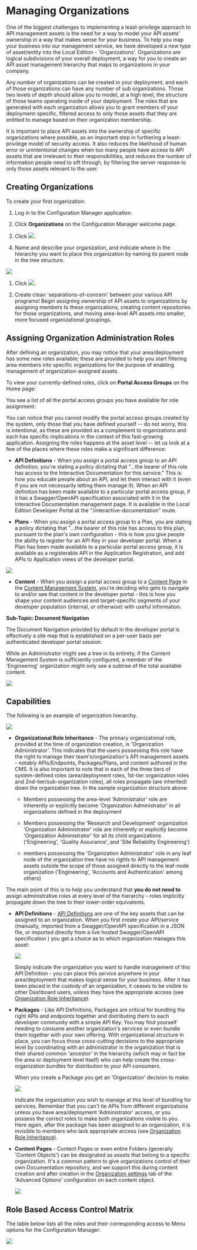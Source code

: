 ﻿---
sidebar_position: 15
---

# Managing Organizations

<head>
  <meta name="guidename" content="API Management"/>
  <meta name="context" content="GUID-ebbba4d8-4fc0-484a-b976-bb7df480c88c"/>
</head>

One of the biggest challenges to implementing a least-privilege approach to API management assets is the need for a way to model your API assets' ownership in a way that makes sense for your business. To help you map your business into our management service, we have developed a new type of asset/entity into the Local Edition - 'Organizations'. Organizations are logical subdivisions of your overall deployment, a way for you to create an API asset management hierarchy that maps to organizations in your company. 

Any number of organizations can be created in your deployment, and each of those organizations can have any number of sub organizations. Those two levels of depth should allow you to model, at a high level, the structure of those teams operating inside of your deployment. The roles that are generated with each organization allows you to grant members of your deployment-specific, filtered access to only those assets that
they are entitled to manage based on their organization membership.

It is important to place API assets into the ownership of specific organizations where possible, as an important step in furthering a least-privilege model of security access. It also reduces the likelihood of
human error or unintentional changes when too many people have access to API assets that are irrelevant to their responsibilities, and reduces the number of information people need to sift through, by filtering the server response to only those assets relevant to the user.

## Creating Organizations

To create your first organization: 

1. Log in to the Configuration Manager application.

1. Click **Organizations** on the Configuration Manager welcome page. 

1. Click ![](../../../Images/new_button.png). 

1. Name and describe your organization, and indicate where in the hierarchy you want to place this organization by naming its parent node in the tree structure. 

![](../../../Images/managing_organizations_step4.png)

1. Click ![](../../../Images/save-button.png). 

1. Create clean 'separations-of-concern' between your various API programs! Begin assigning ownership of API assets to organizations by assigning members to these organizations, creating content repositories for those organizations, and moving area-level API assets into smaller, more focused organizational groupings. 

## Assigning Organization Administration Roles

After defining an organization, you may notice that your area/deployment has some new roles available; these are provided to help you start filtering area members into specific organizations for the purpose of enabling management of organization-assigned assets. 

To view your currently-defined roles, click on **Portal Access Groups** on the Home page: 

You see a list of all the portal access groups you have available for role assignment: 

You can notice that you cannot modify the portal access groups created by the system, only those that you have defined yourself -- do not worry, this is intentional, as these are provided as a complement to organizations and each has specific implications in the context of this fast-growing application. Assigning the roles happens at the asset level -- let us look at a few of the places where these roles make a significant difference: 

- **API Definitions** - When you assign a portal access group to an API definition, you're stating a policy dictating that "...the bearer of this role has access to the Interactive Documentation for this service." This is how you educate people about an API, and let them interact with it (even if you are not necessarily letting them manage it). When an API definition has been made available to a particular portal access group, if it has a Swagger/OpenAPI specification associated with it in the Interactive Documentation management page. It is available in the Local Edition Developer Portal at the "/interactive-documentation" route.

- **Plans** - When you assign a portal access group to a Plan, you are stating a policy dictating that "...the bearer of this role has access to this plan, pursuant to the plan's own configuration - this is how you give people the ability to register for an API Key in your developer portal. When a Plan has been made available to a particular portal access group, it is available as a registerable API in the Application Registration, and add APIs to Application views of the developer portal.

![](../../../Images/config_manager_organizations_create_application.png)

- **Content** - When you assign a portal access group to a [Content Page](../Manage_configuration_data/Configure_the_CMS/Setting_advanced_options.md) in the [Content Management System](../Manage_configuration_data/Configure_the_CMS/Configuring_the_content_management_system.md), you're deciding who gets to navigate to and/or see that content in the developer portal - this is how you shape your content audiences and target-specific segments of your developer population (internal, or otherwise) with useful information. 

**Sub-Topic: Document Navigation**

The Document Navigation provided by default in the developer portal is effectively a site map that is established on a per-user basis per authenticated developer portal session. 

While an Administrator might see a tree in its entirety, if the Content Management System is sufficiently configured, a member of the 'Engineering' organization might only see a subtree of the total available content. 

![](../../../Images/document_navigation.png)

## Capabilities

The following is an example of organization hierarchy. 

![](../../../Images/organization_hierarchy.png)

- **Organizational Role Inheritance** - The primary organizational role, provided at the time of organization creation, is 'Organization Administrator'. This indicates that the users possessing this role have the right to manage their team's/organization's API management assets - notably APIs/Endpoints, Packages/Plans, and content authored in the CMS. It is also important to note that in each of the three tiers of system-defined roles (area/deployment roles, 1st-tier organization roles and 2nd-tier/sub-organization roles), all roles propagate (are inherited) down the organization tree. In the sample organization structure above: 

  - Members possessing the area-level 'Administrator' role are inherently or explicitly become 'Organization Administrator' in all organizations defined in the deployment 

  - Members possessing the 'Research and Development' organization 'Organization Administrator' role are inherently or explicitly become 'Organization Administrator' for all its child organizations ('Engineering', 'Quality Assurance', and 'Site Reliability Engineering') 
  
  - members possessing the 'Organization Administrator' role in any leaf node of the organization tree have no rights to API management assets outside the scope of those assigned directly to the leaf-node organization ('Engineering', 'Accounts and Authentication' among others) 

The main point of this is to help you understand that **you do not need to** assign administrative roles at every level of the hierarchy - roles implicitly propagate down the tree to their lower-order equivalents. 

- **API Definitions** - [API Definitions](../Manage_configuration_data/Configuring_api_domains.md) are one of the key assets that can be assigned to an organization. When you first create your API/service (manually, imported from a Swagger/OpenAPI specification in a JSON file, or imported directly from a live hosted Swagger/OpenAPI specification ) you get a choice as to which organization manages this asset: 

  ![](../../../Images/api_definition_405_1.png)

  Simply indicate the organization you want to handle management of this API Definition - you can place this service anywhere in your area/deployment that makes logical sense for your business. After it has been placed in the custody of an organization, it ceases to be visible to other Dashboard users, unless they have the appropriate access (see [Organization Role Inheritance](../Manage_configuration_data/Managing_organizations.md)).

- **Packages** - Like API Definitions, Packages are critical for bundling the right APIs and endpoints together and distributing them to each developer community with a simple API Key. You may find yourself needing to consume another organization's services or even bundle them together with your own offering. With organizational structure in place, you can focus those cross-cutting decisions to the appropriate level by coordinating with an administrator in the organization that is their shared common 'ancestor' in the hierarchy (which may in fact be the area or deployment level itself) who can help create the cross-organization bundles for distribution to your API consumers. 

  When you create a Package you get an 'Organization' decision to make: 

  ![](../../../Images/api_package.png)

  Indicate the organization you wish to manage at this level of bundling for services. Remember that you can't tie APIs from different organizations unless you have area/deployment 'Administrator' access, or you possess the correct roles to make both organizations visible to you. Here again, after the package has been assigned to an organization, it is invisible to members who lack appropriate access (see [Organization Role Inheritance](../Manage_configuration_data/Managing_organizations.md)). 

- **Content Pages** - Content Pages or even entire Folders (generally 'Content Objects') can be designated as assets that belong to a specific organization. It's a common pattern to give organizations control of their own Documentation repository, and we support this during content creation and after creation in the [Organization settings](../Manage_configuration_data/Configure_the_CMS/Setting_advanced_options.md) tab of the 'Advanced Options' configuration on each content object. 

  ![](../../../Images/config_manager_organization_content_pages.png)

## Role Based Access Control Matrix

The table below lists all the roles and their corresponding access to Menu options for the Configuration Manager:

![](../../../Images/role_based_access_control_matrix.png)